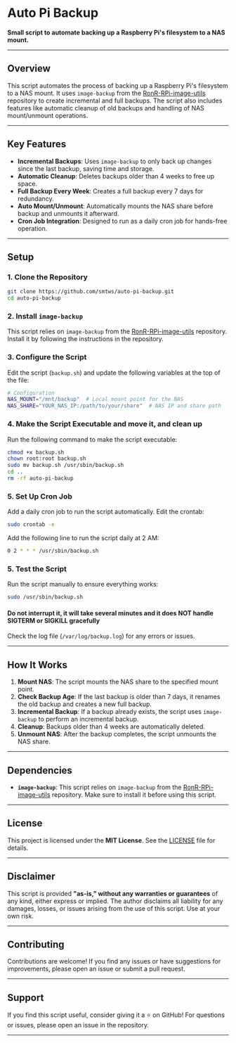 # Auto Pi Backup

**Small script to automate backing up a Raspberry Pi's filesystem to a NAS mount.**

---

## Overview
This script automates the process of backing up a Raspberry Pi's filesystem to a NAS mount. It uses `image-backup` from the [RonR-RPi-image-utils](https://github.com/seamusdemora/RonR-RPi-image-utils) repository to create incremental and full backups. The script also includes features like automatic cleanup of old backups and handling of NAS mount/unmount operations.

---

## Key Features
- **Incremental Backups**: Uses `image-backup` to only back up changes since the last backup, saving time and storage.
- **Automatic Cleanup**: Deletes backups older than 4 weeks to free up space.
- **Full Backup Every Week**: Creates a full backup every 7 days for redundancy.
- **Auto Mount/Unmount**: Automatically mounts the NAS share before backup and unmounts it afterward.
- **Cron Job Integration**: Designed to run as a daily cron job for hands-free operation.

---

## Setup

### 1. Clone the Repository
```bash
git clone https://github.com/smtws/auto-pi-backup.git
cd auto-pi-backup
```

### 2. Install `image-backup`
This script relies on `image-backup` from the [RonR-RPi-image-utils](https://github.com/seamusdemora/RonR-RPi-image-utils) repository. Install it by following the instructions in the repository.

### 3. Configure the Script
Edit the script (`backup.sh`) and update the following variables at the top of the file:

```bash
# Configuration
NAS_MOUNT="/mnt/backup"  # Local mount point for the NAS
NAS_SHARE="YOUR_NAS_IP:/path/to/your/share"  # NAS IP and share path
```

### 4. Make the Script Executable and move it, and clean up
Run the following command to make the script executable:
```bash
chmod +x backup.sh
chown root:root backup.sh
sudo mv backup.sh /usr/sbin/backup.sh
cd ..
rm -rf auto-pi-backup
```

### 5. Set Up Cron Job
Add a daily cron job to run the script automatically. Edit the crontab:

```bash
sudo crontab -e
```

Add the following line to run the script daily at 2 AM:

```bash
0 2 * * * /usr/sbin/backup.sh
```

### 5. Test the Script
Run the script manually to ensure everything works:

```bash
sudo /usr/sbin/backup.sh
```
#### Do not interrupt it, it will take several minutes and it does NOT handle SIGTERM or SIGKILL gracefully 

Check the log file (`/var/log/backup.log`) for any errors or issues.

---

## How It Works
1. **Mount NAS**: The script mounts the NAS share to the specified mount point.
2. **Check Backup Age**: If the last backup is older than 7 days, it renames the old backup and creates a new full backup.
3. **Incremental Backup**: If a backup already exists, the script uses `image-backup` to perform an incremental backup.
4. **Cleanup**: Backups older than 4 weeks are automatically deleted.
5. **Unmount NAS**: After the backup completes, the script unmounts the NAS share.

---

## Dependencies
- **`image-backup`**: This script relies on `image-backup` from the [RonR-RPi-image-utils](https://github.com/seamusdemora/RonR-RPi-image-utils) repository. Make sure to install it before using this script.

---

## License
This project is licensed under the **MIT License**. See the [LICENSE](LICENSE) file for details.

---

## Disclaimer
This script is provided **"as-is," without any warranties or guarantees** of any kind, either express or implied. The author disclaims all liability for any damages, losses, or issues arising from the use of this script. Use at your own risk.

---

## Contributing
Contributions are welcome! If you find any issues or have suggestions for improvements, please open an issue or submit a pull request.

---

## Support
If you find this script useful, consider giving it a ⭐ on GitHub! For questions or issues, please open an issue in the repository.

---
